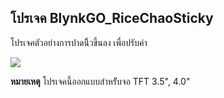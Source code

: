 ## โปรเจค BlynkGO_RiceChaoSticky
โปรเจคตัวอย่างการปาดนิิ้วขึ้นลง เพื่อปรับค่า 

<p align=left><img src="./BlynkGO_RiceChaoSticky.gif"></p>

__หมายเหตุ__
โปรเจคนี้ออกแบบสำหรัับจอ TFT 3.5", 4.0" 
